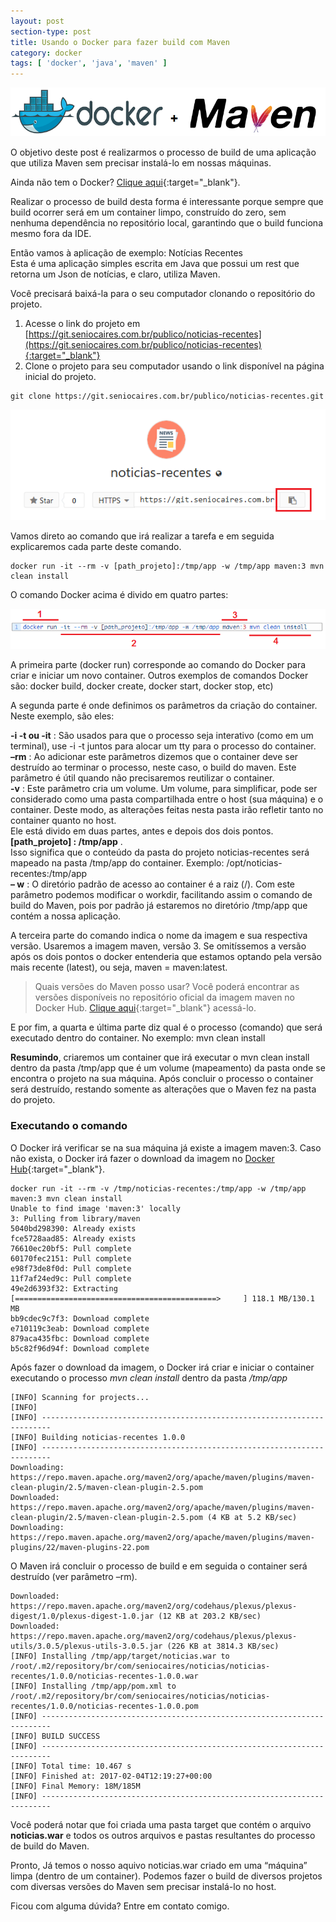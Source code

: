 ```yaml
---
layout: post
section-type: post
title: Usando o Docker para fazer build com Maven
category: docker
tags: [ 'docker', 'java', 'maven' ]
---
```


![Docker e Maven](/img/2017/docker-maven-logo.png)

O objetivo deste post é realizarmos o processo de build de uma aplicação que utiliza Maven sem precisar instalá-lo em nossas máquinas.

Ainda não tem o Docker? [Clique aqui](https://docs.docker.com/engine/installation/){:target="_blank"}.

Realizar o processo de build desta forma é interessante porque sempre que build ocorrer será em um container limpo, construído do zero, sem nenhuma dependência no repositório local, garantindo que o build funciona mesmo fora da IDE.

Então vamos à aplicação de exemplo: Notícias Recentes  
Esta é uma aplicação simples escrita em Java que possui um rest que retorna um Json de notícias, e claro, utiliza Maven.

Você precisará baixá-la para o seu computador clonando o repositório do projeto.

1. Acesse o link do projeto em [https://git.seniocaires.com.br/publico/noticias-recentes](https://git.seniocaires.com.br/publico/noticias-recentes){:target="_blank"}
2. Clone o projeto para seu computador usando o link disponível na página inicial do projeto.

```shell
git clone https://git.seniocaires.com.br/publico/noticias-recentes.git
```

![Docker e Maven](/img/2017/docker-maven-repositorio.png)

Vamos direto ao comando que irá realizar a tarefa e em seguida explicaremos cada parte deste comando.

```shell
docker run -it --rm -v [path_projeto]:/tmp/app -w /tmp/app maven:3 mvn clean install
```

O comando Docker acima é divido em quatro partes:

![Docker e Maven](/img/2017/docker-maven-run.png)

A primeira parte (docker run) corresponde ao comando do Docker para criar e iniciar um novo container. Outros exemplos de comandos Docker são: docker build, docker create, docker start, docker stop, etc)

A segunda parte é onde definimos os parâmetros da criação do container. Neste exemplo, são eles:

**-i -t ou -it** : São usados para que o processo seja interativo (como em um terminal), use -i -t juntos para alocar um tty para o processo do container.  
**–rm** : Ao adicionar este parâmetros dizemos que o container deve ser destruído ao terminar o processo, neste caso, o build do maven. Este parâmetro é útil quando não precisaremos reutilizar o container.  
**-v** : Este parâmetro cria um volume. Um volume, para simplificar, pode ser considerado como uma pasta compartilhada entre o host (sua máquina) e o container. Deste modo, as alterações feitas nesta pasta irão refletir tanto no container quanto no host.  
Ele está divido em duas partes, antes e depois dos dois pontos. **[path_projeto] : /tmp/app** .  
Isso significa que o conteúdo da pasta do projeto noticias-recentes será mapeado na pasta /tmp/app do container. Exemplo: /opt/noticias-recentes:/tmp/app  
**– w** : O diretório padrão de acesso ao container é a raiz (/). Com este parâmetro podemos modificar o workdir, facilitando assim o comando de build do Maven, pois por padrão já estaremos no diretório /tmp/app que contém a nossa aplicação.

A terceira parte do comando indica o nome da imagem e sua respectiva versão. Usaremos a imagem maven, versão 3. Se omitíssemos a versão após os dois pontos o docker entenderia que estamos optando pela versão mais recente (latest), ou seja, maven = maven:latest.

> Quais versões do Maven posso usar? Você poderá encontrar as versões disponíveis no repositório oficial da imagem maven no Docker Hub. [Clique aqui](https://hub.docker.com/_/maven/){:target="_blank"} acessá-lo.

E por fim, a quarta e última parte diz qual é o processo (comando) que será executado dentro do container. No exemplo: mvn clean install

**Resumindo**, criaremos um container que irá executar o mvn clean install dentro da pasta /tmp/app que é um volume (mapeamento) da pasta onde se encontra o projeto na sua máquina. Após concluir o processo o container será destruído, restando somente as alterações que o Maven fez na pasta do projeto.

### Executando o comando

O Docker irá verificar se na sua máquina já existe a imagem maven:3.
Caso não exista, o Docker irá fazer o download da imagem no [Docker Hub](https://hub.docker.com/_/maven/){:target="_blank"}.

```shell
docker run -it --rm -v /tmp/noticias-recentes:/tmp/app -w /tmp/app maven:3 mvn clean install
Unable to find image 'maven:3' locally
3: Pulling from library/maven
5040bd298390: Already exists
fce5728aad85: Already exists
76610ec20bf5: Pull complete
60170fec2151: Pull complete
e98f73de8f0d: Pull complete
11f7af24ed9c: Pull complete
49e2d6393f32: Extracting [=============================================>     ] 118.1 MB/130.1 MB
bb9cdec9c7f3: Download complete
e710119c3eab: Download complete
879aca435fbc: Download complete
b5c82f96d94f: Download complete
```

Após fazer o download da imagem, o Docker irá criar e iniciar o container executando o processo *mvn clean install* dentro da pasta */tmp/app*

```shell
[INFO] Scanning for projects...
[INFO]
[INFO] ------------------------------------------------------------------------
[INFO] Building noticias-recentes 1.0.0
[INFO] ------------------------------------------------------------------------
Downloading: https://repo.maven.apache.org/maven2/org/apache/maven/plugins/maven-clean-plugin/2.5/maven-clean-plugin-2.5.pom
Downloaded: https://repo.maven.apache.org/maven2/org/apache/maven/plugins/maven-clean-plugin/2.5/maven-clean-plugin-2.5.pom (4 KB at 5.2 KB/sec)
Downloading: https://repo.maven.apache.org/maven2/org/apache/maven/plugins/maven-plugins/22/maven-plugins-22.pom
```

O Maven irá concluir o processo de build e em seguida o container será destruído (ver parâmetro –rm).

```shell
Downloaded: https://repo.maven.apache.org/maven2/org/codehaus/plexus/plexus-digest/1.0/plexus-digest-1.0.jar (12 KB at 203.2 KB/sec)
Downloaded: https://repo.maven.apache.org/maven2/org/codehaus/plexus/plexus-utils/3.0.5/plexus-utils-3.0.5.jar (226 KB at 3814.3 KB/sec)
[INFO] Installing /tmp/app/target/noticias.war to /root/.m2/repository/br/com/seniocaires/noticias/noticias-recentes/1.0.0/noticias-recentes-1.0.0.war
[INFO] Installing /tmp/app/pom.xml to /root/.m2/repository/br/com/seniocaires/noticias/noticias-recentes/1.0.0/noticias-recentes-1.0.0.pom
[INFO] ------------------------------------------------------------------------
[INFO] BUILD SUCCESS
[INFO] ------------------------------------------------------------------------
[INFO] Total time: 10.467 s
[INFO] Finished at: 2017-02-04T12:19:27+00:00
[INFO] Final Memory: 18M/185M
[INFO] ------------------------------------------------------------------------
```

Você poderá notar que foi criada uma pasta target que contém o arquivo **noticias.war** e todos os outros arquivos e pastas resultantes do processo de build do Maven.

Pronto, Já temos o nosso aquivo noticias.war criado em uma “máquina” limpa (dentro de um container).
Podemos fazer o build de diversos projetos com diversas versões do Maven sem precisar instalá-lo no host.

Ficou com alguma dúvida? Entre em contato comigo.






